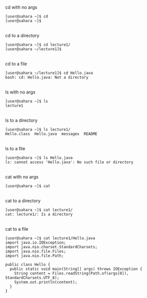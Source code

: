cd with no args
```
[user@sahara ~]$ cd
[user@sahara ~]$ 
```
<br />
cd to a directory

    [user@sahara ~]$ cd lecture1/
    [user@sahara ~/lecture1]$ 

<br />
cd to a file

    [user@sahara ~/lecture1]$ cd Hello.java
    bash: cd: Hello.java: Not a directory

<br />
ls with no args

    [user@sahara ~]$ ls
    lecture1

<br />
ls to a directory

    [user@sahara ~]$ ls lecture1/
    Hello.class  Hello.java  messages  README

<br />
ls to a file

    [user@sahara ~]$ ls Hello.java
    ls: cannot access 'Hello.java': No such file or directory

<br />
cat with no args

    [user@sahara ~]$ cat

<br />
cat to a directory

    [user@sahara ~]$ cat lecture1/
    cat: lecture1/: Is a directory

<br />
cat to a file

    [user@sahara ~]$ cat lecture1/Hello.java
    import java.io.IOException;
    import java.nio.charset.StandardCharsets;
    import java.nio.file.Files;
    import java.nio.file.Path;

    public class Hello {
      public static void main(String[] args) throws IOException {
        String content = Files.readString(Path.of(args[0]), StandardCharsets.UTF_8);    
        System.out.println(content);
      }
    }

